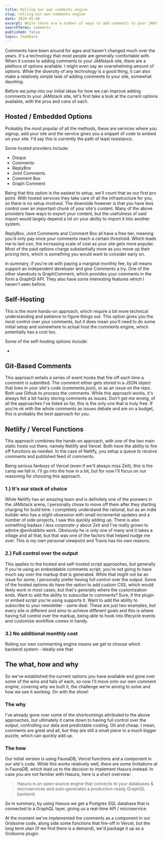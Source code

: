 ```yaml
---
title: Rolling our own comments engine
slug: rolling-our-own-comments-engine
date: 2020-05-06
excerpt: While there are a number of ways to add comments to your JAMstack site, we're exploring ideas for a more integrated solution for Gridsome - ideally one with little to no monthly cost.
searchTerms: comments
published: false
topic: feedback
---
```

Comments have been around for ages and haven't changed much over the years. It's a technology that most people are generally comfortable with. When it comes to adding comments to your JAMstack site, there are a plethora of options available. I might even say an overwhelming amount of options. While the diversity of any technology is a good thing, it can also make a relatively simple task of adding comments to your site, somewhat daunting. 

Before we jump into our initial ideas for how we can improve adding comments to your JAMstack site, let's first take a look at the current options available, with the pros and cons of each.

## Hosted / Embedded Options

Probably the most popular of all the methods, these are services where you signup, add your site and the service gives you a snippet of code to embed on your site. I'd say this is currently the path of least resistance.

Some hosted providers include:

- Disqus
- Commento
- ReplyBox
- Joint Comments
- Comment Box
- Graph Comment

Being that this option is the easiest to setup, we'll count that as our first pro point. With hosted services they take care of all the infrastructure for you, so there is no setup involved. The downside however is that you have less control over an important chunk of your site's content. Many of the above providers have ways to export your content, but the usefulness of said import would largely depend a lot on your ability to import it into another system.

ReplyBox, Joint Comments and Comment Box all have a free tier, meaning you'd only pay once your comments reach a certain threshold. Which leads me to last con, the increasing scale of cost as your site gets more popular. Most of the paid options charge substantially more as you move up their pricing tiers, which is something you would want to consider early on.

In summary, if you're ok with paying a marginal monthly fee, by all means support an independent developer and give Commento a try. One of the other standouts is GraphComment, which provides your comments in the form a GraphQl API. They also have some interesting features which I haven't seen before.

## Self-Hosting

This is the more hands-on approach, which require a bit more technical understanding and patience to figure things out. This option gives you the most control over your comments, but it does mean you'll need to do some initial setup and somewhere to actual host the comments engine, which potentially has a cost too.

Some of the self-hosting options include:

- 

## Git-Based Comments

This approach entails a series of event hooks that fire off each time a comment is submitted. The comment either gets stored in a JSON object that lives in your site's code (comments.json), or as an issue on the repo. Both use Github to process the comments. While this approach works, it's always felt a bit hacky storing comments as issues. Don't get me wrong, of all the approaches I've listed so far, this is the only one that is truly free. If you're ok with the whole comments as issues debate and are on a budget, this is probably the best approach for you.

## Netlify / Vercel Functions

This approach combines the hands-on approach, with one of the two main static hosts out there, namely Netlify and Vercel. Both have the ability to fire off functions as needed. In the case of Netlify, you setup a queue to receive comments and published feed of comments. 

Being serious fanboys of Vercel (even if we'll always miss Zeit), this is the camp we fall in. I'll go into the how in a bit, but for now I'll focus on our reasoning for choosing this approach. 

### 1.) It's our stack of choice

While Netlify has an amazing team and is definitely one of the pioneers in the JAMstack arena, I personally chose to move off them after they starting charging for build time. I completely understand the rational, but as an indie builder who has a slight obsession with small incremental updates and a number of side-projects, I saw this quickly adding up. There is also something badass / less corporate-y about Zeit and I've really grown to admire @evilrabbits work. Obviously he is only one of many and it takes a village and all that, but that was one of the factors that helped nudge me over. This is my own personal viewpoint and Travis has his own reasons.

### 2.) Full control over the output

This applies to the hosted and self-hosted script approaches, but generally if you're using an embeddable comments script, you're not going to have much say over the markup that is generated. While that might not be an issue for some, I personally prefer having full control over the output. Some of the hosted options do have the option to add custom CSS, which would likely work in most cases, but that's generally where the customization ends. Want to add the ability to subscribe to comments? Sure, if the plugin or embed script you're using supports it. Want to add the ability to subscribe to your newsletter - same deal. These are just two examples, but every site is different and aims to achieve different goals and this is where having full control over the markup, being able to hook into lifecycle events and customize workflow comes in handy.

### 3.) No additional monthly cost

Rolling our own commenting engine means we get to choose which backend system - ideally one that 

## The what, how and why

So we've established the current options you have available and gone over some of the wins and fails of each, so now I'll move onto our own comment engine, covering why we built it, the challenge we're aiming to solve and how we see it working. On with the show!

### The why

I've already gone over some of the shortcomings attributed to the above approaches, but ultimately it came down to having full control over the output, controlling our data and predictable costing. Oh and cheap. I mean, comments are great and all, but they are still a small piece to a much bigger puzzle, which can quickly add up.

### The how

Our initial version is using FaunaDB, Vercel functions and a component in our site's code. While this works relatively well, there are some limitations at in FaunaDB, which lead us to the decision to implement Hasura instead. In case you are not familiar with Hasura, here is a short overview:

> Hasura is an open-source engine that connects to your databases & microservices and auto-generates a production-ready GraphQL backend.

So in summary, by using Hasura we get a Postgres SQL database that is connected to a GraphQL layer, giving us a real-time API / microservice. 

At the moment we've implemented the comments as a component in our Gridsome code, along side some functions that fire-off in Vercel, but the long term plan (if we find there is a demand), we'd package it up as a Gridsome plugin.